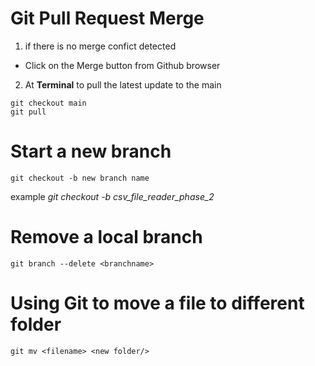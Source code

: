 # Git Pull Request Merge
1.  if there is no merge confict detected
- Click on the Merge button from Github browser

2. At **Terminal** to pull the latest update to the main
```
git checkout main
git pull
```

# Start a new branch  

```git checkout -b new branch name```  

example *git checkout -b csv_file_reader_phase_2*

# Remove a local branch
```git branch --delete <branchname>```

# Using Git to move a file to different folder
```
git mv <filename> <new folder/>
```

